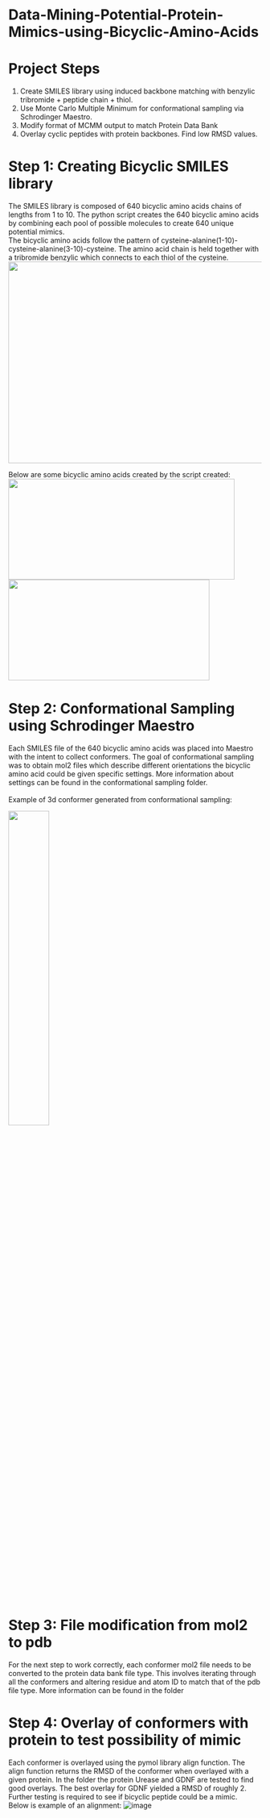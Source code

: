 # Data-Mining-Potential-Protein-Mimics-using-Bicyclic-Amino-Acids
# Project Steps
1. Create SMILES library using induced backbone matching with benzylic tribromide + peptide chain + thiol. 
2. Use Monte Carlo Multiple Minimum for conformational sampling via Schrodinger Maestro. 
3. Modify format of MCMM output to match Protein Data Bank 
4. Overlay cyclic peptides with protein backbones. Find low RMSD values.

# Step 1: Creating Bicyclic SMILES library
The SMILES library is composed of 640 bicyclic amino acids chains of lengths from 1 to 10. The python script creates the 640 bicyclic amino acids by combining each pool of possible molecules to create 640 unique potential mimics.<br>
The bicyclic amino acids follow the pattern of cysteine-alanine(1-10)-cysteine-alanine(3-10)-cysteine. The amino acid chain is held together with a tribromide benzylic which connects to each thiol of the cysteine. 
<img src="https://user-images.githubusercontent.com/115378538/210922971-8e905daf-ad95-4d91-ad5d-620a865d9146.png" width="900" height="400">

Below are some bicyclic amino acids created by the script created:<br>
<img src="https://user-images.githubusercontent.com/115378538/210923358-78b2a234-9f76-4578-8c06-6c3dc99ffddc.png" width="450" height="200">
<img src="https://user-images.githubusercontent.com/115378538/210923789-daead1cd-9b19-4f59-a679-9c368226f71a.png" width="400" height="200">

# Step 2: Conformational Sampling using Schrodinger Maestro
Each SMILES file of the 640 bicyclic amino acids was placed into Maestro with the intent to collect conformers. The goal of conformational sampling was to obtain mol2 files which describe different orientations the bicyclic amino acid could be given specific settings. More information about settings can be found in the conformational sampling folder. <br>
<br>
Example of 3d conformer generated from conformational sampling: <br>

<img src="https://user-images.githubusercontent.com/115378538/210926145-c1bd356b-073f-4a49-b5fa-84b14d2eafe6.png" width=40% height=auto>

# Step 3: File modification from mol2 to pdb
For the next step to work correctly, each conformer mol2 file needs to be converted to the protein data bank file type. This involves iterating through all the conformers and altering residue and atom ID to match that of the pdb file type. More information can be found in the folder

# Step 4: Overlay of conformers with protein to test possibility of mimic
Each conformer is overlayed using the pymol library align function. The align function returns the RMSD of the conformer when overlayed with a given protein. In the folder the protein Urease and GDNF are tested to find good overlays. The best overlay for GDNF yielded a RMSD of roughly 2. Further testing is required to see if bicyclic peptide could be a mimic. <br>
Below is example of an alignment:
![image](https://user-images.githubusercontent.com/115378538/211127847-4ff5c707-b12d-416c-b5db-56884e4f0041.png)

